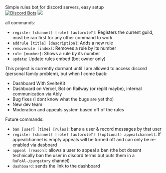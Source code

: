 Simple rules bot for discord servers, easy setup  
[![Discord Bots](https://top.gg/api/widget/943502294136291388.svg)](https://top.gg/bot/943502294136291388)
<a href="https://discordbotlist.com/bots/943502294136291388"><img src="https://discordbotlist.com/api/v1/bots/943502294136291388/widget"></a>

all commands:  
* `register [channel] [role] [autorole?]`: Registers the current guild, must be ran first for any other command to work  
* `addrule [title] [description]`: Adds a new rule  
* `removerule [index]`:  Removes a rule by its number  
* `rule [number]`:  Shows a rule by its number  
* `update`: Update rules embed (bot owner only)

This project is currently dormant until I am allowed to access discord (personal family problem), but when I come back:

* Dashboard With SvelteKit
* Dashboard on Vercel, Bot on Railway (or replit maybe), internal communication via Ably
* Bug fixes (i dont know what the bugs are yet tho)
* New dev team
* Moderation and appeals system based off of the rules

Future commands:
* `ban [user] [time] [rules]`: bans a user & record messages by that user
* `register [channel] [role] [autorole?] [(optional) appealchannel]`: If appealchannel is empty appeals will be turned off and can only be re-enabled via dasboard
* `appeal [reason]`: allows a user to appeal a ban (the bot doesnt technically ban the user in discord terms but puts them in a `RuFoAl-/purgatory` channel)
* `dashboard`: sends the link to the dashboard
